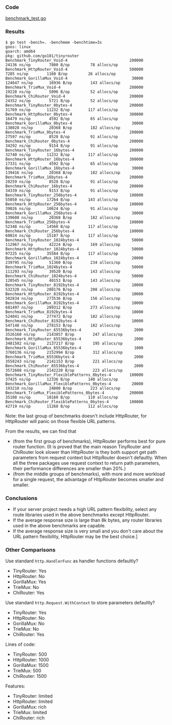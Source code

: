 
### Code

[benchmark_test.go](benchmark_test.go)

### Results

```
$ go test -bench=. -benchmem -benchtime=3s
goos: linux
goarch: amd64
pkg: github.com/go101/tinyrouter
Benchmark_TinyRouter_Void-4                      	  200000	     24136 ns/op	    7800 B/op	      78 allocs/op
Benchmark_HttpRouter_Void-4                      	  500000	      7285 ns/op	    1160 B/op	      26 allocs/op
Benchmark_GorillaMux_Void-4                      	   30000	    124647 ns/op	   16936 B/op	     143 allocs/op
Benchmark_TrieMux_Void-4                         	  200000	     19228 ns/op	    5096 B/op	      52 allocs/op
Benchmark_ChiRouter_Void-4                       	  200000	     24352 ns/op	    5721 B/op	      52 allocs/op
Benchmark_TinyRouter_0bytes-4                    	  200000	     31769 ns/op	   11232 B/op	     117 allocs/op
Benchmark_HttpRouter_0bytes-4                    	  300000	     16479 ns/op	    4592 B/op	      65 allocs/op
Benchmark_GorillaMux_0bytes-4                    	   30000	    138028 ns/op	   20368 B/op	     182 allocs/op
Benchmark_TrieMux_0bytes-4                       	  200000	     27597 ns/op	    8528 B/op	      91 allocs/op
Benchmark_ChiRouter_0bytes-4                     	  200000	     34292 ns/op	    9154 B/op	      91 allocs/op
Benchmark_TinyRouter_16bytes-4                   	  200000	     32740 ns/op	   11232 B/op	     117 allocs/op
Benchmark_HttpRouter_16bytes-4                   	  300000	     17331 ns/op	    4592 B/op	      65 allocs/op
Benchmark_GorillaMux_16bytes-4                   	   30000	    139416 ns/op	   20368 B/op	     182 allocs/op
Benchmark_TrieMux_16bytes-4                      	  200000	     28259 ns/op	    8528 B/op	      91 allocs/op
Benchmark_ChiRouter_16bytes-4                    	  200000	     34339 ns/op	    9153 B/op	      91 allocs/op
Benchmark_TinyRouter_256bytes-4                  	  100000	     55050 ns/op	   17264 B/op	     143 allocs/op
Benchmark_HttpRouter_256bytes-4                  	  100000	     39026 ns/op	   10624 B/op	      91 allocs/op
Benchmark_GorillaMux_256bytes-4                  	   30000	    139608 ns/op	   20368 B/op	     182 allocs/op
Benchmark_TrieMux_256bytes-4                     	  100000	     52348 ns/op	   14560 B/op	     117 allocs/op
Benchmark_ChiRouter_256bytes-4                   	  100000	     60024 ns/op	   15187 B/op	     117 allocs/op
Benchmark_TinyRouter_1024bytes-4                 	   50000	    112967 ns/op	   42224 B/op	     169 allocs/op
Benchmark_HttpRouter_1024bytes-4                 	   50000	     97225 ns/op	   35584 B/op	     117 allocs/op
Benchmark_GorillaMux_1024bytes-4                 	   20000	    239795 ns/op	   51360 B/op	     234 allocs/op
Benchmark_TrieMux_1024bytes-4                    	   50000	    111293 ns/op	   39520 B/op	     143 allocs/op
Benchmark_ChiRouter_1024bytes-4                  	   50000	    120545 ns/op	   40153 B/op	     143 allocs/op
Benchmark_TinyRouter_8192bytes-4                 	   10000	    532320 ns/op	  280176 B/op	     208 allocs/op
Benchmark_HttpRouter_8192bytes-4                 	   10000	    502834 ns/op	  273536 B/op	     156 allocs/op
Benchmark_GorillaMux_8192bytes-4                 	   10000	    681497 ns/op	  289312 B/op	     273 allocs/op
Benchmark_TrieMux_8192bytes-4                    	   10000	    524041 ns/op	  277472 B/op	     182 allocs/op
Benchmark_ChiRouter_8192bytes-4                  	   10000	    547148 ns/op	  278153 B/op	     182 allocs/op
Benchmark_TinyRouter_65536bytes-4                	    2000	   3526160 ns/op	 2143857 B/op	     247 allocs/op
Benchmark_HttpRouter_65536bytes-4                	    2000	   3481502 ns/op	 2137217 B/op	     195 allocs/op
Benchmark_GorillaMux_65536bytes-4                	    1000	   3760136 ns/op	 2152994 B/op	     312 allocs/op
Benchmark_TrieMux_65536bytes-4                   	    2000	   3558243 ns/op	 2141153 B/op	     221 allocs/op
Benchmark_ChiRouter_65536bytes-4                 	    2000	   3572608 ns/op	 2142220 B/op	     223 allocs/op
Benchmark_TinyRouter_FlexiblePatterns_0bytes-4   	  100000	     37425 ns/op	   12336 B/op	     140 allocs/op
Benchmark_GorillaMux_FlexiblePatterns_0bytes-4   	   20000	    193210 ns/op	   24800 B/op	     223 allocs/op
Benchmark_TrieMux_FlexiblePatterns_0bytes-4      	  200000	     35188 ns/op	   10160 B/op	     110 allocs/op
Benchmark_ChiRouter_FlexiblePatterns_0bytes-4    	  100000	     42719 ns/op	   11268 B/op	     112 allocs/op
```

Note: the last group of benchmarks doesn't include HttpRouter,
for HttpRouter will panic on those flexible URL patterns.

From the results, we can find that
* (from the first group of benchmarks), HttpRouter performs best for pure router function.
  (It is proved that the main reason TinyRouter and ChiRouter look slower than HttpRouter is they both support get path parameters from
  request context but HttpRouter doesn't defaultly. When all the three packages use request context to return path parameters,
  their performance differences are smaller than 20%.)
* (from the middle groups of benchmarks), with more and more workload for a single request, the advantage of HttpRouter becomes smaller and smaller.

### Conclusions

* If your server project needs a high URL pattern flexibility, select any route libraries used in the above benchmarks except HttpRouter.
* If the average response size is large than 8k bytes, any router libraries used in the above benchmarks are capable.
* If  the average response size is very small and you don't care about the URL pattern flexibility, HttpRouter may be the best choice.]

### Other Comparisons

Use standard `http.HandlerFunc` as handler functions defaultly?
* TinyRouter: Yes
* HttpRouter: No
* GorillaMux: Yes
* TrieMux: No
* ChiRouter: Yes

Use standard `http.Request.WithContext` to store parameters defaultly?
* TinyRouter: Yes
* HttpRouter: No
* GorillaMux: No
* TrieMux: No
* ChiRouter: Yes

Lines of code:
* TinyRouter: 500
* HttpRouter: 1000
* GorillaMux: 1500
* TrieMux: 500
* ChiRouter: 1500

Features:
* TinyRouter: limited
* HttpRouter: limited
* GorillaMux: rich
* TrieMux: limited
* ChiRouter: rich
